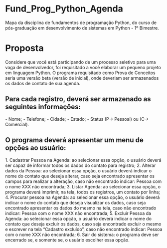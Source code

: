 # Fund_Prog_Python_Agenda
Mapa da disciplina de fundamentos de programação Python, do curso de pós-graduação em desenvolvimento de sistemas em Python - 1º Bimestre.

<H1>Proposta</H1>

Considere que você está participando de um processo seletivo para uma vaga de desenvolvedor, foi requisitado a você elaborar um pequeno projeto em linguagem Python. O programa requisitado como Prova de Conceitos seria uma versão beta (versão de inicial), onde deveriam ser armazenados os dados de contato de sua agenda.
<h2>Para cada registro, deverá ser armazenado as seguintes informações:</h2>
- Nome;
- Telefone;
- Cidade;
- Estado;
- Status (P-> Pessoal) ou (C-> Comercial).
<h2>O programa deverá apresentar um menu de opções ao usuário:</h2>
1.	Cadastrar Pessoa na Agenda: ao selecionar essa opção, o usuário deverá ser capaz de informar todos os dados do contato para registro;
2.	Alterar dados da Pessoa: ao selecionar essa opção, o usuário deverá indicar o nome do contato que deseja alterar, caso seja encontrado apresentar os campos para realizar a alteração, caso não encontrado indicar: Pessoa com o nome XXX não encontrada;
3.	Listar Agenda: ao selecionar essa opção, o programa deverá imprimir, na tela, todos os registros, um contato por linha;
4.	Procurar pessoa na Agenda: ao selecionar essa opção, o usuário deverá indicar o nome do contato que deseja visualizar os dados, caso seja encontrado apresentar os dados do mesmo na tela, caso não encontrado indicar: Pessoa com o nome XXX não encontrada;
5.	Excluir Pessoa da Agenda: ao selecionar essa opção, o usuário deverá indicar o nome do contato que deseja excluir os dados, caso seja encontrado excluir o mesmo e escrever na tela “Cadastro excluído”, caso não encontrado indicar: Pessoa com o nome XXX não encontrada;
6.	Sair do sistema: o programa deve ser encerrado se, e somente se, o usuário escolher essa opção.


